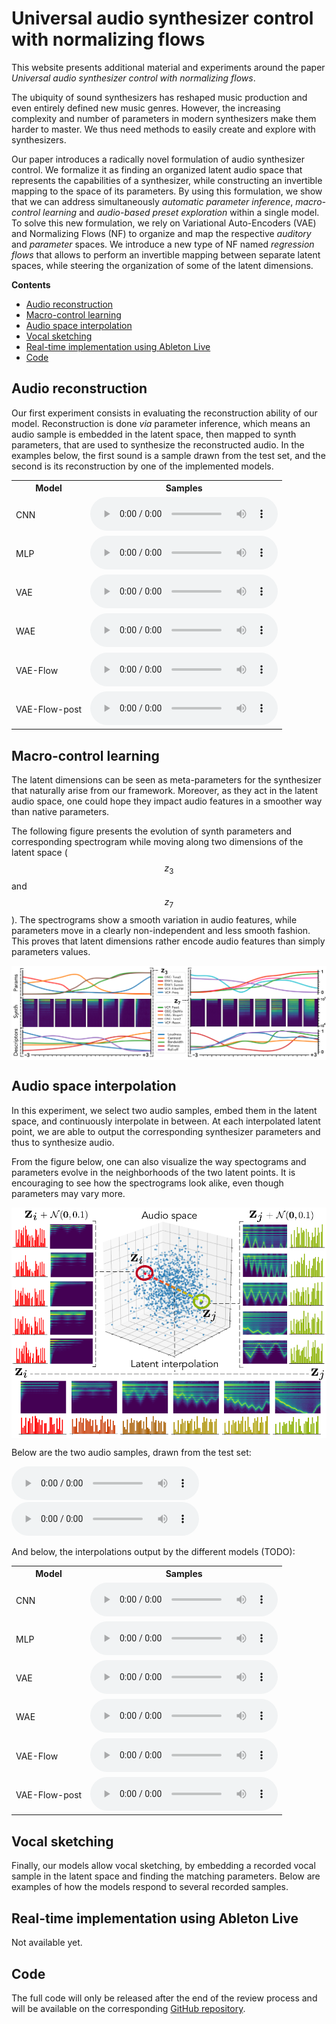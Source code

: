<!--
<script src="http://vjs.zencdn.net/4.0/video.js"></script>
-->

<script src="https://cdnjs.cloudflare.com/ajax/libs/mathjax/2.7.0/MathJax.js?config=TeX-AMS-MML_HTMLorMML" type="text/javascript"></script>

<script type="text/javascript"> 
      // Show button
      function look(type){ 
      param=document.getElementById(type); 
      if(param.style.display == "none") param.style.display = "block"; 
      else param.style.display = "none" 
      } 
</script> 

# Universal audio synthesizer control with normalizing flows

This website presents additional material and experiments around the paper *Universal audio synthesizer control with normalizing flows*.

The ubiquity of sound synthesizers has reshaped music production and even entirely defined new music genres. However, the increasing complexity and number of parameters in modern synthesizers make them harder to master. We thus need methods to easily create and explore with synthesizers.

Our paper introduces a radically novel formulation of audio synthesizer control. We formalize it as finding an organized latent audio space that represents the capabilities of a synthesizer, while constructing an invertible mapping to the space of its parameters. By using this formulation, we show that we can address simultaneously *automatic parameter inference*, *macro-control learning* and *audio-based preset exploration* within a single model. To solve this new formulation, we rely on Variational Auto-Encoders (VAE) and Normalizing Flows (NF) to organize and map the respective *auditory* and *parameter* spaces. We introduce a new type of NF named *regression flows* that allows to perform an invertible mapping between separate latent spaces, while steering the organization of some of the latent dimensions.

**Contents**
  * [Audio reconstruction](#audio-reconstruction)
  * [Macro-control learning](#macro-control-learning)
  * [Audio space interpolation](#audio-space-interpolation)
  * [Vocal sketching](#vocal-sketching)
  * [Real-time implementation using Ableton Live](#real-time-implementation-using-ableton-live)
  * [Code](#code)


## Audio reconstruction

Our first experiment consists in evaluating the reconstruction ability of our model. Reconstruction is done *via* parameter inference, which means an audio sample is embedded in the latent space, then mapped to synth parameters, that are used to synthesize the reconstructed audio. In the examples below, the first sound is a sample drawn from the test set, and the second is its reconstruction by one of the implemented models.

<table>
    <tr>
        <th>Model</th>
        <th>Samples</th>
    </tr>
    <tr>
        <td>CNN</td>
        <td>
            <audio controls> 
                <source src="audio/reconstruction/cnn_mel_mse_1_batch_1.mp3">
            </audio>
        </td>
    </tr>
    <tr>
        <td>MLP</td>
        <td>
            <audio controls> 
                <source src="audio/reconstruction/mlp_mel_mse_1_batch_1.mp3">
            </audio>
        </td>
    </tr>
    <tr>
        <td>VAE</td>
        <td>
            <audio controls> 
                <source src="audio/reconstruction/vae_mel_mse_cnn_mlp_1_batch_1.mp3">
            </audio>
        </td>
    </tr>
    <tr>
        <td>WAE</td>
        <td>
            <audio controls> 
                <source src="audio/reconstruction/wae_mel_mse_cnn_mlp_1_batch_1.mp3">
            </audio>
        </td>
    </tr>
    <tr>
        <td>VAE-Flow</td>
        <td>
            <audio controls> 
                <source src="audio/reconstruction/vae_flow_mel_mse_cnn_mlp_iaf_1_batch_1.mp3">
            </audio>
        </td>
    </tr>
    <tr>
        <td>VAE-Flow-post</td>
        <td>
            <audio controls> 
                <source src="audio/reconstruction/vae_flow_mel_mse_cnn_flow_kl_f_iaf_1_batch_1.mp3">
            </audio>
        </td>
    </tr>
</table>


## Macro-control learning

The latent dimensions can be seen as meta-parameters for the synthesizer that naturally arise from our framework. Moreover, as they act in the latent audio space, one could hope they impact audio features in a smoother way than native parameters.

The following figure presents the evolution of synth parameters and corresponding spectrogram while moving along two dimensions of the latent space ($$z_3$$ and $$z_7$$). The spectrograms show a smooth variation in audio features, while parameters move in a clearly non-independent and less smooth fashion. This proves that latent dimensions rather encode audio features than simply parameters values.

<img src="figures/meta_parameters.png" align="middle">





## Audio space interpolation

In this experiment, we select two audio samples, embed them in the latent space, and continuously interpolate in between. At each interpolated latent point, we are able to output the corresponding synthesizer parameters and thus to synthesize audio.

From the figure below, one can also visualize the way spectograms and parameters evolve in the neighborhoods of the two latent points. It is encouraging to see how the spectrograms look alike, even though parameters may vary more.

<img src="figures/interpolation.png" align="middle">

Below are the two audio samples, drawn from the test set:

<audio controls> 
    <source src="audio/interpolation/.mp3">
</audio>

<audio controls> 
    <source src="audio/interpolation/p1.mp3">
</audio>

And below, the interpolations output by the different models (TODO):

<table>
    <tr>
        <th>Model</th>
        <th>Samples</th>
    </tr>
    <tr>
        <td>CNN</td>
        <td>
            <audio controls> 
                <source src="audio/interpolation/.mp3">
            </audio>
        </td>
    </tr>
    <tr>
        <td>MLP</td>
        <td>
            <audio controls> 
                <source src="audio/interpolation/.mp3">
            </audio>
        </td>
    </tr>
    <tr>
        <td>VAE</td>
        <td>
            <audio controls> 
                <source src="audio/interpolation/.mp3">
            </audio>
        </td>
    </tr>
    <tr>
        <td>WAE</td>
        <td>
            <audio controls> 
                <source src="audio/interpolation/.mp3">
            </audio>
        </td>
    </tr>
    <tr>
        <td>VAE-Flow</td>
        <td>
            <audio controls> 
                <source src="audio/interpolation/.mp3">
            </audio>
        </td>
    </tr>
    <tr>
        <td>VAE-Flow-post</td>
        <td>
            <audio controls> 
                <source src="audio/interpolation/.mp3">
            </audio>
        </td>
    </tr>
</table>


## Vocal sketching

Finally, our models allow vocal sketching, by embedding a recorded vocal sample in the latent space and finding the matching parameters. Below are examples of how the models respond to several recorded samples.


## Real-time implementation using Ableton Live

Not available yet.


## Code

The full code will only be released after the end of the review process and will be available on the corresponding [GitHub repository](https://github.com/anonymous124/flow_synthesizer).

